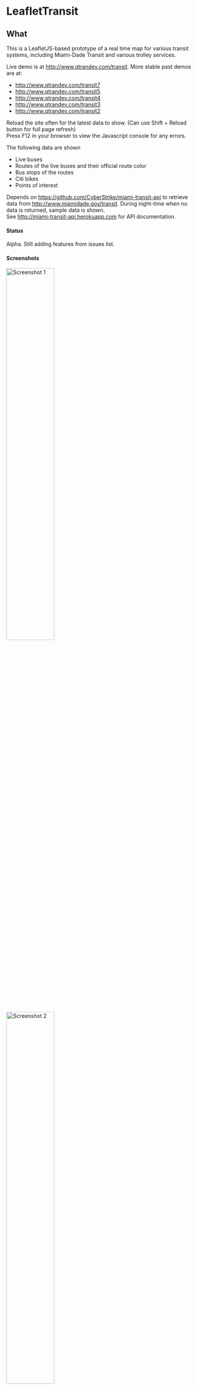 # LeafletTransit

## What

This is a LeafletJS-based prototype of a real time map for various transit systems, including Miami-Dade Transit and various trolley services.

Live demo is at http://www.qtrandev.com/transit. More stable past demos are at:  
* http://www.qtrandev.com/transit7
* http://www.qtrandev.com/transit5
* http://www.qtrandev.com/transit4
* http://www.qtrandev.com/transit3
* http://www.qtrandev.com/transit2   

Reload the site often for the latest data to show. (Can use Shift + Reload button for full page refresh)  
Press F12 in your browser to view the Javascript console for any errors.

The following data are shown
* Live buses
* Routes of the live buses and their official route color
* Bus stops of the routes
* Citi bikes
* Points of interest

Depends on https://github.com/CyberStrike/miami-transit-api to retrieve data from http://www.miamidade.gov/transit. During night-time when no data is returned, sample data is shown.  
See http://miami-transit-api.herokuapp.com for API documentation.  

#### Status
Alpha. Still adding features from issues list.

#### Screenshots
<img src="http://www.qtrandev.com/transit5/screenshots/screenshot1.png" alt="Screenshot 1" width="50%">
<img src="http://www.qtrandev.com/transit5/screenshots/screenshot2.png" alt="Screenshot 2" width="50%">
<img src="http://www.qtrandev.com/transit5/screenshots/screenshot3.png" alt="Screenshot 3" width="50%">
<img src="http://www.qtrandev.com/transit5/screenshots/screenshot4.png" alt="Screenshot 4" width="50%">
<img src="http://www.qtrandev.com/transit5/screenshots/screenshot5.png" alt="Screenshot 5" width="50%">
<img src="http://www.qtrandev.com/transit5/screenshots/screenshot6.png" alt="Screenshot 6" width="50%">
<img src="http://www.qtrandev.com/transit5/screenshots/screenshot7.png" alt="Screenshot 7" width="50%">

## Why
Shows where all the Miami transit options are. Goal: Can you go to one website and see where your bus is or where the citibikes are or where to get off for the landmarks like the American Airlines Arena, etc?

## Who

[Code for Miami](https://github.com/Code-for-Miami)

## How
#### Dependencies

JQuery  
AngularJS  
Bootstrap  
LeafletJS  

#### Install

Download as a zip or checkout the files.

#### Deploy

Upload every file and folder to a web server handling static HTML pages.

#### Testing

Use a Javascript debugger to debug such as in Firefox or Chrome.

## Contribute

Pull requests are accepted.  
Add issues and features in issues list.
Make the change yourself by editing the file on Github and let [qtrandev](https://github.com/qtrandev) know.  
Message [qtrandev](https://github.com/qtrandev) if you would like to directly commit.  

## Related Projects

[AndroidTransit](https://github.com/qtrandev/AndroidTransit) - Displaying Miami Transit information in an Android app.  
[MeteorTransit](https://github.com/qtrandev/MeteorTransit) - Displaying Miami Transit information in an Meteor app.  

## License

Licensed through Code for America [LICENSE.md file](https://github.com/codeforamerica/ceviche-cms/blob/master/LICENCE.md).

## Attributions

[Miami-Dade Transit](http://www.miamidade.gov/transit)  
[City of Miami Trolley](http://www.miamigov.com/trolley)  
[City of Doral Trolley](http://www.cityofdoral.com/index.php?option=com_content&view=article&id=149&Itemid=339)  
[Citi Bike Miami](http://citibikemiami.com)  
[Any Origin](http://anyorigin.com)  
